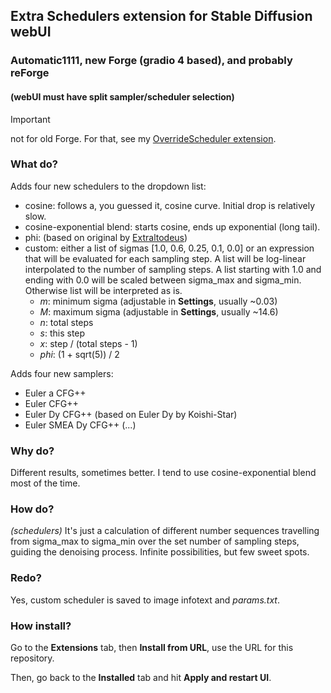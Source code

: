 ## Extra Schedulers extension for Stable Diffusion webUI ##
### Automatic1111, new Forge (gradio 4 based), and probably reForge ###
#### (webUI must have split sampler/scheduler selection) ####

>[!IMPORTANT]
>not for old Forge. For that, see my [OverrideScheduler extension](https://github.com/DenOfEquity/SchedRide).

### What do? ###
Adds four new schedulers to the dropdown list:
* cosine: follows a, you guessed it, cosine curve. Initial drop is relatively slow.
* cosine-exponential blend: starts cosine, ends up exponential (long tail).
* phi: (based on original by [Extraltodeus](https://github.com/Extraltodeus/sigmas_tools_and_the_golden_scheduler))
* custom: either a list of sigmas [1.0, 0.6, 0.25, 0.1, 0.0] or an expression that will be evaluated for each sampling step. A list will be log-linear interpolated to the number of sampling steps. A list starting with 1.0 and ending with 0.0 will be scaled between sigma_max and sigma_min. Otherwise list will be interpreted as is.
  * *m*: minimum sigma (adjustable in **Settings**, usually ~0.03)
  * *M*: maximum sigma (adjustable in **Settings**, usually ~14.6)
  * *n*: total steps
  * *s*: this step
  * *x*: step / (total steps - 1)
  * *phi*: (1 + sqrt(5)) / 2

Adds four new samplers:
* Euler a CFG++
* Euler CFG++
* Euler Dy CFG++ (based on Euler Dy by Koishi-Star)
* Euler SMEA Dy CFG++ (...)
  
### Why do? ###
Different results, sometimes better. I tend to use cosine-exponential blend most of the time.

### How do? ###
*(schedulers)* It's just a calculation of different number sequences travelling from sigma_max to sigma_min over the set number of sampling steps, guiding the denoising process. Infinite possibilities, but few sweet spots.

### Redo? ###
Yes, custom scheduler is saved to image infotext and *params.txt*.

### How install? ###
Go to the **Extensions** tab, then **Install from URL**, use the URL for this repository.

Then, go back to the **Installed** tab and hit **Apply and restart UI**.
